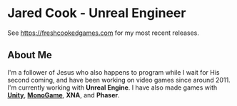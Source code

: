 # Jared Cook - Unreal Engineer
See https://freshcookedgames.com for my most recent releases.

## About Me
I'm a follower of Jesus who also happens to program while I wait for His second coming, and have been working on video games since around 2011. I'm currently working with **Unreal Engine**. I have also made games with [**Unity**](https://store.steampowered.com/app/1693310/Winging_It/), [**MonoGame**](https://store.steampowered.com/app/564080/Metagalactic_Blitz/), **XNA**, and **Phaser**.

